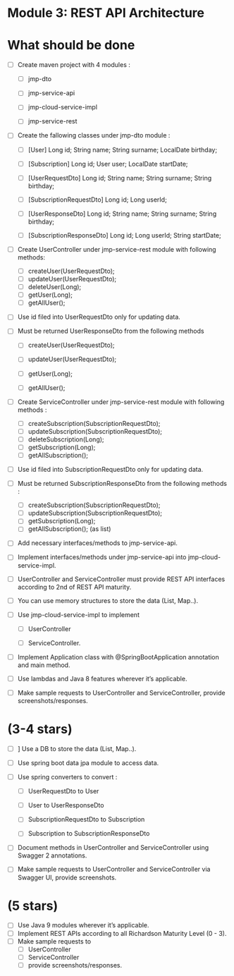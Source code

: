 # Module 3: REST API Architecture


# What should be done
- [ ] Create maven project with 4 modules :
    - [ ] jmp-dto 
    - [ ] jmp-service-api
    - [ ] jmp-cloud-service-impl
    - [ ] jmp-service-rest

  
- [ ] Create the fallowing classes under jmp-dto module :
  - [ ] [User] Long id; String name; String surname; LocalDate birthday;
  - [ ] [Subscription] Long id; User user; LocalDate startDate; 
  - [ ] [UserRequestDto] Long id; String name; String surname; String birthday; 
  - [ ] [SubscriptionRequestDto] Long id; Long userId;
  - [ ] [UserResponseDto] Long id; String name; String surname; String birthday;
  - [ ] [SubscriptionResponseDto] Long id; Long userId; String startDate;


- [ ] Create UserController under jmp-service-rest module with following methods:
  - [ ] createUser(UserRequestDto);
  - [ ] updateUser(UserRequestDto);
  - [ ] deleteUser(Long);
  - [ ] getUser(Long);
  - [ ] getAllUser();
- [ ] Use id filed into UserRequestDto only for updating data.


- [ ] Must be returned UserResponseDto from the following methods
  - [ ] createUser(UserRequestDto);
  - [ ] updateUser(UserRequestDto);
  - [ ] getUser(Long);
  - [ ] getAllUser();


- [ ] Create ServiceController under jmp-service-rest module with following methods :
  - [ ] createSubscription(SubscriptionRequestDto);
  - [ ] updateSubscription(SubscriptionRequestDto);
  - [ ] deleteSubscription(Long);
  - [ ] getSubscription(Long);
  - [ ] getAllSubscription();

- [ ] Use id filed into SubscriptionRequestDto only for updating data.


- [ ] Must be returned SubscriptionResponseDto from the following methods :
  - [ ] createSubscription(SubscriptionRequestDto);
  - [ ] updateSubscription(SubscriptionRequestDto); 
  - [ ] getSubscription(Long);
  - [ ] getAllSubscription(); (as list)

- [ ] Add necessary interfaces/methods to jmp-service-api.


- [ ] Implement interfaces/methods under jmp-service-api into jmp-cloud-service-impl.


- [ ] UserController and ServiceController must provide REST API interfaces according to 2nd of REST API maturity.

- [ ] You can use memory structures to store the data (List, Map..).

- [ ] Use jmp-cloud-service-impl to implement 
  - [ ] UserController
  - [ ] ServiceController.


- [ ] Implement Application class with @SpringBootApplication annotation and main method.

- [ ] Use lambdas and Java 8 features wherever it’s applicable.

- [ ] Make sample requests to UserController and ServiceController, provide screenshots/responses.

# (3-4 stars)

- [ ] ] Use a DB to store the data (List, Map..).

- [ ] Use spring boot data jpa module to access data.

- [ ] Use spring converters to convert :
  - [ ] UserRequestDto to User
  - [ ] User to UserResponseDto
  - [ ] SubscriptionRequestDto to Subscription
  - [ ] Subscription to SubscriptionResponseDto


- [ ] Document methods in UserController and ServiceController using Swagger 2 annotations.

- [ ] Make sample requests to UserController and ServiceController via Swagger UI, provide screenshots.

# (5 stars)

- [ ] Use Java 9 modules wherever it’s applicable.
- [ ] Implement REST APIs according to all Richardson Maturity Level (0 - 3).
- [ ] Make sample requests to 
  - [ ] UserController
  - [ ] ServiceController
  - [ ] provide screenshots/responses.

